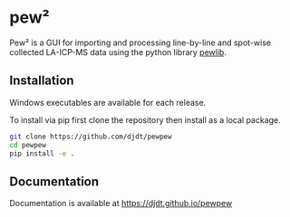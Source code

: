 # pew²

Pew² is a GUI for importing and processing line-by-line and spot-wise collected LA-ICP-MS data using the python library [pewlib](https://github.com/djdt/pewlib).

## Installation

Windows executables are available for each release.

To install via pip first clone the repository then install as a local package.

```bash
git clone https://github.com/djdt/pewpew
cd pewpew
pip install -e .
```
## Documentation

Documentation is available at https://djdt.github.io/pewpew
